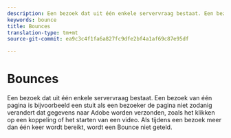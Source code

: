 ```yaml
---
description: Een bezoek dat uit één enkele servervraag bestaat. Een bezoek van één pagina is bijvoorbeeld een stuit als een bezoeker de pagina niet zodanig verandert dat gegevens naar Adobe worden verzonden, zoals het klikken op een koppeling of het starten van een video. Als tijdens een bezoek meer dan één keer wordt bereikt, wordt een Bounce niet geteld.
keywords: bounce
title: Bounces
translation-type: tm+mt
source-git-commit: ea9c3c4f1fa6a827fc9dfe2bf4a1af69c87e95df

---
```



# Bounces

Een bezoek dat uit één enkele servervraag bestaat. Een bezoek van één pagina is bijvoorbeeld een stuit als een bezoeker de pagina niet zodanig verandert dat gegevens naar Adobe worden verzonden, zoals het klikken op een koppeling of het starten van een video. Als tijdens een bezoek meer dan één keer wordt bereikt, wordt een Bounce niet geteld.

